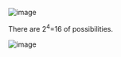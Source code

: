 ![image](https://github.com/user-attachments/assets/16aec262-6e72-4487-add8-ea88056e4f07)

There are $2^4$=16 of possibilities.

![image](https://github.com/user-attachments/assets/4734970b-1098-41c2-ae88-838e257c94d7)
